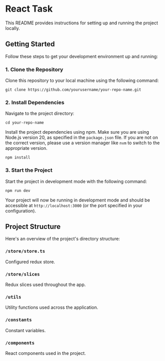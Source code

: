 # React Task

This README provides instructions for setting up and running the project locally.

## Getting Started

Follow these steps to get your development environment up and running:

### 1. Clone the Repository

Clone this repository to your local machine using the following command:

```
git clone https://github.com/yourusername/your-repo-name.git
```

### 2. Install Dependencies

Navigate to the project directory:

```
cd your-repo-name
```

Install the project dependencies using npm. Make sure you are using Node.js version 20, as specified in the `package.json` file. If you are not on the correct version, please use a version manager like `nvm` to switch to the appropriate version.

```
npm install
```

### 3. Start the Project

Start the project in development mode with the following command:

```
npm run dev
```

Your project will now be running in development mode and should be accessible at `http://localhost:3000` (or the port specified in your configuration).

## Project Structure

Here's an overview of the project's directory structure:


### `/store/store.ts`
Configured redux store.

### `/store/slices`
Redux slices used throughout the app.

### `/utils`
Utility functions used across the application.

### `/constants`
Constant variables.

### `/components`
React components used in the project.



